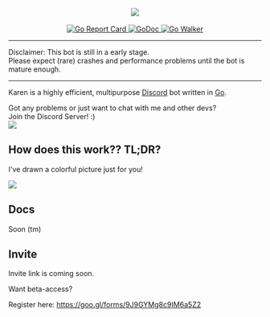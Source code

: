 <p align="center">
  <img src="http://i.imgur.com/vDJVt9g.png"/><br><br>
  <a href="https://goreportcard.com/report/github.com/sn0w/Karen">
    <img src="https://goreportcard.com/badge/github.com/sn0w/Karen" alt="Go Report Card"/>
  </a>
  <a href="https://godoc.org/github.com/sn0w/Karen">
    <img src="https://godoc.org/github.com/sn0w/Karen?status.svg" alt="GoDoc" />
  </a>
  <a href="https://gowalker.org/github.com/sn0w/Karen">
    <img src="http://gowalker.org/api/v1/badge" alt="Go Walker" />
  </a>
  <br>
</p>

<hr/>

Disclaimer: This bot is still in a early stage.<br>
Please expect (rare) crashes and performance problems until the bot is mature enough.

<hr/>

Karen is a highly efficient, multipurpose [Discord](https://discordapp.com/) bot written in [Go](http://golang.org/).

Got any problems or just want to chat with me and other devs?<br>
Join the Discord Server! :)<br>
[![](https://discordapp.com/api/guilds/180818466847064065/widget.png)](https://discord.gg/5SjDr3G)

## How does this work?? TL;DR?
I've drawn a colorful picture just for you!

![](http://i.imgur.com/mhfqO1V.png)

## Docs
Soon (tm)

## Invite
Invite link is coming soon.

Want beta-access?

Register here: https://goo.gl/forms/9J9GYMg8c9IM6a5Z2
